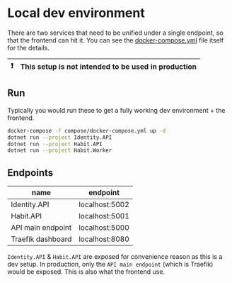 # Local dev environment

There are two services that need to be unified under a single endpoint, so that the frontend can hit it. You can see
the [docker-compose.yml](docker-compose.yml) file itself for the details.

| :exclamation: | This setup is not intended to be used in production |
|---------------|:----------------------------------------------------|

## Run

Typically you would run these to get a fully working dev environment + the frontend.

```bash
docker-compose -f compose/docker-compose.yml up -d
dotnet run --project Identity.API
dotnet run --project Habit.API
dotnet run --project Habit.Worker
```

## Endpoints

| name              | endpoint       |
|-------------------|----------------|
| Identity.API      | localhost:5002 |
| Habit.API         | localhost:5001 |
| API main endpoint | localhost:5000 |
| Traefik dashboard | localhost:8080 |

`Identity.API` & `Habit.API` are exposed for convenience reason as this is a dev setup.
In production, only the `API main endpoint` (which is Traefik) would be exposed. This is also what the frontend use.